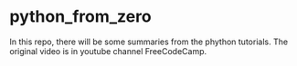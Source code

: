# python_from_zero
In this repo, there will be some summaries from the phython tutorials.
The original video is in youtube channel FreeCodeCamp.